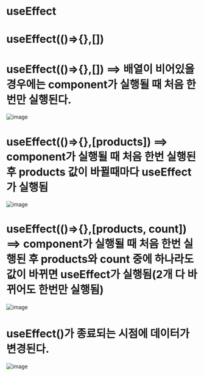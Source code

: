 # useEffect

# useEffect(()=>{},[])

# useEffect(()=>{},[]) ==> 배열이 비어있을 경우에는 component가 실행될 때 처음 한번만 실행된다.
![image](https://github.com/gogoringhye/read/assets/145514996/438e97cf-7ad3-410c-8314-6925001a15d7)

# useEffect(()=>{},[products]) ==> component가 실행될 때 처음 한번 실행된 후 products 값이 바뀔때마다 useEffect가 실행됨
![image](https://github.com/gogoringhye/read/assets/145514996/c4dbe176-1d92-4e13-9b14-91da8a9a754d)

# useEffect(()=>{},[products, count]) ==> component가 실행될 때 처음 한번 실행된 후 products와 count 중에 하나라도 값이 바뀌면 useEffect가 실행됨(2개 다 바뀌어도 한번만 실행됨)
![image](https://github.com/gogoringhye/read/assets/145514996/c4dbe176-1d92-4e13-9b14-91da8a9a754d)

# useEffect()가 종료되는 시점에 데이터가 변경된다.
![image](https://github.com/gogoringhye/read/assets/145514996/19c4c8bd-4838-4fe3-9048-c638d2283003)
